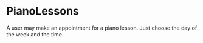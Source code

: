 # PianoLessons
A user may make an appointment for a piano lesson. Just choose the day of the week and the time. 
